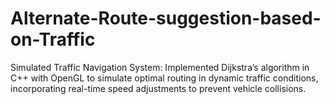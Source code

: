 # Alternate-Route-suggestion-based-on-Traffic

Simulated Traffic Navigation System: Implemented Dijkstra’s algorithm in C++ with OpenGL to simulate optimal routing in dynamic traffic conditions, incorporating real-time speed adjustments to prevent vehicle collisions.
